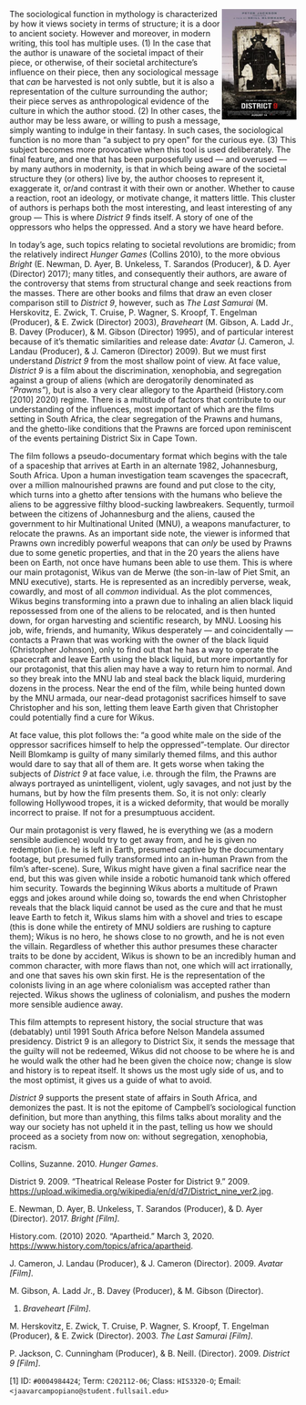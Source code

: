 [<img src="images/district_9.jpg" style="width:26.0%; float: right;" alt="image" />](https://en.wikipedia.org/wiki/District_9)


The sociological function in mythology is characterized by how it views
society in terms of structure; it is a door to ancient society. However
and moreover, in modern writing, this tool has multiple uses. (1) In the
case that the author is unaware of the societal impact of their piece,
or otherwise, of their societal architecture’s influence on their piece,
then any sociological message that *can* be harvested is not only
subtle, but it is also a representation of the culture surrounding the
author; their piece serves as anthropological evidence of the culture in
which the author stood. (2) In other cases, the author may be less
aware, or willing to push a message, simply wanting to indulge in their
fantasy. In such cases, the sociological function is no more than “a
subject to pry open” for the curious eye. (3) This subject becomes more
provocative when this tool is used deliberately. The final feature, and
one that has been purposefully used — and overused — by many authors in
modernity, is that in which being aware of the societal structure they
(or others) live by, the author chooses to represent it, exaggerate it,
or/and contrast it with their own or another. Whether to cause a
reaction, root an ideology, or motivate change, it matters little. This
cluster of authors is perhaps both the most interesting, and least
interesting of any group — This is where *District 9* finds itself. A
story of one of the oppressors who helps the oppressed. And a story we
have heard before.

In today’s age, such topics relating to societal revolutions are
bromidic; from the relatively indirect *Hunger Games* (Collins 2010), to
the more obvious *Bright* (E. Newman, D. Ayer, B. Unkeless, T. Sarandos
(Producer), & D. Ayer (Director) 2017); many titles, and consequently
their authors, are aware of the controversy that stems from structural
change and seek reactions from the masses. There are other books and
films that draw an even closer comparison still to *District 9*,
however, such as *The Last Samurai* (M. Herskovitz, E. Zwick, T. Cruise,
P. Wagner, S. Kroopf, T. Engelman (Producer), & E. Zwick (Director)
2003), *Braveheart* (M. Gibson, A. Ladd Jr., B. Davey (Producer), & M.
Gibson (Director) 1995), and of particular interest because of it’s
thematic similarities and release date: *Avatar* (J. Cameron, J. Landau
(Producer), & J. Cameron (Director) 2009). But we must first understand
*District 9* from the most shallow point of view. At face value,
*District 9* is a film about the discrimination, xenophobia, and
segregation against a group of aliens (which are derogatorily
denominated as *“Prawns”*), but is also a very clear allegory to the
Apartheid (History.com \[2010\] 2020) regime. There is a multitude of
factors that contribute to our understanding of the influences, most
important of which are the films setting in South Africa, the clear
segregation of the Prawns and humans, and the ghetto-like conditions
that the Prawns are forced upon reminiscent of the events pertaining
District Six in Cape Town.

The film follows a pseudo-documentary format which begins with the tale
of a spaceship that arrives at Earth in an alternate 1982, Johannesburg,
South Africa. Upon a human investigation team scavenges the spacecraft,
over a million malnourished prawns are found and put close to the city,
which turns into a ghetto after tensions with the humans who believe the
aliens to be aggressive filthy blood-sucking lawbreakers. Sequently,
turmoil between the citizens of Johannesburg and the aliens, caused the
government to hir Multinational United (MNU), a weapons manufacturer, to
relocate the prawns. As an important side note, the viewer is informed
that Prawns own incredibly powerful weapons that can *only* be used by
Prawns due to some genetic properties, and that in the 20 years the
aliens have been on Earth, not once have humans been able to use them.
This is where our main protagonist, Wikus van de Merwe (the son-in-law
of Piet Smit, an MNU executive), starts. He is represented as an
incredibly perverse, weak, cowardly, and most of all *common*
individual. As the plot commences, Wikus begins transforming into a
prawn due to inhaling an alien black liquid repossessed from one of the
aliens to be relocated, and is then hunted down, for organ harvesting
and scientific research, by MNU. Loosing his job, wife, friends, and
humanity, Wikus desperately — and coincidentally — contacts a Prawn that
was working with the owner of the black liquid (Christopher Johnson),
only to find out that he has a way to operate the spacecraft and leave
Earth using the black liquid, but more importantly for our protagonist,
that this alien may have a way to return him to normal. And so they
break into the MNU lab and steal back the black liquid, murdering dozens
in the process. Near the end of the film, while being hunted down by the
MNU armada, our near-dead protagonist sacrifices himself to save
Christopher and his son, letting them leave Earth given that Christopher
could potentially find a cure for Wikus.

At face value, this plot follows the: “a good white male on the side of
the oppressor sacrifices himself to help the oppressed”-template. Our
director Neill Blomkamp is guilty of many similarly themed films, and
this author would dare to say that all of them are. It gets worse when
taking the subjects of *District 9* at face value, i.e. through the
film, the Prawns are always portrayed as unintelligent, violent, ugly
savages, and not just by the humans, but by how the film presents them.
So, it is not only: clearly following Hollywood tropes, it is a wicked
deformity, that would be morally incorrect to praise. If not for a
presumptuous accident.

Our main protagonist is very flawed, he is everything we (as a modern
sensible audience) would try to get away from, and he is given no
redemption (i.e. he is left in Earth, presumed captive by the
documentary footage, but presumed fully transformed into an in-human
Prawn from the film’s after-scene). Sure, Wikus might have given a final
sacrifice near the end, but this was given while inside a robotic
humanoid tank which offered him security. Towards the beginning Wikus
aborts a multitude of Prawn eggs and jokes around while doing so,
towards the end when Christopher reveals that the black liquid cannot be
used as the cure and that he must leave Earth to fetch it, Wikus slams
him with a shovel and tries to escape (this is done while the entirety
of MNU soldiers are rushing to capture them); Wikus is no hero, he shows
close to no growth, and he is not even the villain. Regardless of
whether this author presumes these character traits to be done by
accident, Wikus is shown to be an incredibly human and common character,
with more flaws than not, one which will act irrationally, and one that
saves his own skin first. He is the representation of the colonists
living in an age where colonialism was accepted rather than rejected.
Wikus shows the ugliness of colonialism, and pushes the modern more
sensible audience away.

This film attempts to represent history, the social structure that was
(debatably) until 1991 South Africa before Nelson Mandela assumed
presidency. District 9 is an allegory to District Six, it sends the
message that the guilty will not be redeemed, Wikus did not choose to be
where he is and he would walk the other had he been given the choice
now; change is slow and history is to repeat itself. It shows us the
most ugly side of us, and to the most optimist, it gives us a guide of
what to avoid.

*District 9* supports the present state of affairs in South Africa, and
demonizes the past. It is not the epitome of Campbell’s sociological
function definition, but more than anything, this films talks about
morality and the way our society has not upheld it in the past, telling
us how we should proceed as a society from now on: without segregation,
xenophobia, racism.

Collins, Suzanne. 2010. *Hunger Games*.

District 9. 2009. “Theatrical Release Poster for District 9.” 2009.
<https://upload.wikimedia.org/wikipedia/en/d/d7/District_nine_ver2.jpg>.

E. Newman, D. Ayer, B. Unkeless, T. Sarandos (Producer), & D. Ayer
(Director). 2017. *Bright \[Film\]*.

History.com. (2010) 2020. “Apartheid.” March 3, 2020.
<https://www.history.com/topics/africa/apartheid>.

J. Cameron, J. Landau (Producer), & J. Cameron (Director). 2009. *Avatar
\[Film\]*.

M. Gibson, A. Ladd Jr., B. Davey (Producer), & M. Gibson (Director).
1.    *Braveheart \[Film\]*.

M. Herskovitz, E. Zwick, T. Cruise, P. Wagner, S. Kroopf, T. Engelman
(Producer), & E. Zwick (Director). 2003. *The Last Samurai \[Film\]*.

P. Jackson, C. Cunningham (Producer), & B. Neill. (Director). 2009.
*District 9 \[Film\]*.

[1] ID: `#0004984424`; Term: `C202112-06`; Class: `HIS3320-O`; Email:
`<jaavarcampopiano@student.fullsail.edu>`
